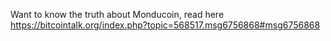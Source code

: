 Want to know the truth about Monducoin, read here https://bitcointalk.org/index.php?topic=568517.msg6756868#msg6756868



